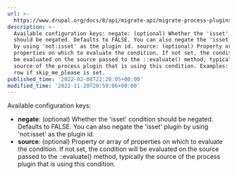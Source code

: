 ```yaml
---
url: >-
  https://www.drupal.org/docs/8/api/migrate-api/migrate-process-plugins/process-plugins-from-contrib-modules/migrate-conditions/migrate-conditions-condition-plugins/isset
description: >-
  Available configuration keys: negate: (optional) Whether the 'isset' condition
  should be negated. Defaults to FALSE. You can also negate the 'isset' plugin
  by using 'not:isset' as the plugin id. source: (optional) Property or array of
  properties on which to evaluate the condition. If not set, the condition will
  be evaluated on the source passed to the ::evaluate() method, typically the
  source of the process plugin that is using this condition. Examples: 1. Skip a
  row if skip_me_please is set.
published_time: '2022-02-08T22:20:05+00:00'
modified_time: '2022-11-20T20:59:06+00:00'
---
```

Available configuration keys: 

* **negate**: (optional) Whether the 'isset' condition should be negated. Defaults to FALSE. You can also negate the 'isset' plugin by using 'not:isset' as the plugin id.
* **source**: (optional) Property or array of properties on which to evaluate the condition. If not set, the condition will be evaluated on the source passed to the ::evaluate() method, typically the source of the process plugin that is using this condition.